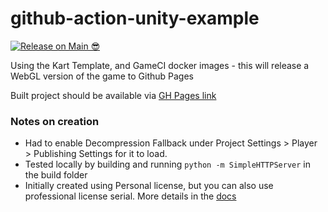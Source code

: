 # github-action-unity-example

[![Release on Main 😎](https://github.com/NextFaze/github-action-unity-example/actions/workflows/main.yml/badge.svg)](https://github.com/NextFaze/github-action-unity-example/actions/workflows/main.yml)

Using the Kart Template, and GameCI docker images - this will release a WebGL version of the game to Github Pages

Built project should be available via [GH Pages link](https://nextfaze.github.io/github-action-unity-example/)

### Notes on creation

- Had to enable Decompression Fallback under Project Settings > Player > Publishing Settings for it to load.
- Tested locally by building and running `python -m SimpleHTTPServer` in the build folder
- Initially created using Personal license, but you can also use professional license serial. More details in the [docs](https://unity-ci.com/docs/github/activation)